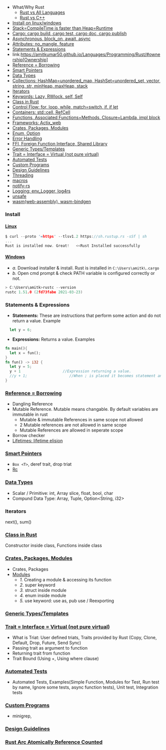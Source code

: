 - What/Why Rust
  - [Rust vs All Languages](Comparison_Rust_vs_Other_Lang)
  - [Rust vs C++](Comparison_Rust_vs_Other_Lang)
- [Install on linux/windows](#install)
- [Stack=CompileTime is faster than Heap=Runtime](StackHeap_CompileRuntime)
- [Cargo: cargo build, cargo test, cargo doc, cargo publish](https://code-with-amitk.github.io/Languages/Programming/Rust/cargo.html)
- [Asynchronous, block_on, await, async](/Threads_Processes_IPC/Terms)
- [Attributes: no_mangle, feature](Attributes)
- [Statements & Expressions](#statements)
- link:https://amitkumar50.github.io/Languages/Programming/Rust/#ownership[Ownership]
- [Reference = Borrowing](#bow)
- [Smart Pointers](#smart)
- [Data Types](#datatypes)
- [Collections: HashMap=unordered_map, HashSet=unordered_set, vector, string, str, minHeap, maxHeap, stack](Collections)
- [Iterators](#itr)
- [Keywords: Lazy, RWlock, self, Self](Keywords)
- [Class in Rust](#class)
- [Control Flow: for, loop, while, match=switch, if, if let](Control_Flow)
- [Containers: std::cell, RefCell](Containers)
- [Functions, Associated Functions=Methods, Closure=Lambda, impl block](Functions)
- [Frameworks: Actix_web](Frameworks)
- [Crates, Packages, Modules](#cpm)
- [Enum, Option<enum>](https://code-with-amitk.github.io/Languages/Programming/Rust/enum.html)
- [Error Handling](Error_Handling)
- [FFI, Foreign Function Interface, Shared Library](FFI)
- [Generic Types/Templates](#temp)
- [Trait = Interface = Virtual (not pure virtual)](#ti)
- [Automated Tests](#tests)
- [Custom Programs](#custom)
- [Design Guidelines](#dg)
- [Threading](#th)
- [macros](macros)
- [notify-rs](notify-rs)
- [Logging: env_Logger, log4rs](Logging)
- [unsafe](https://code-with-amitk.github.io/Languages/Programming/Rust/Unsafe/index.html)
- [wasm(web-assembly), wasm-bindgen](https://code-with-amitk.github.io/Languages/Programming/Rust/)

<a name=install></a>
### Install
#### [Linux](https://doc.rust-lang.org/book/ch01-01-installation.html)
```c
$ curl --proto '=https' --tlsv1.2 https://sh.rustup.rs -sSf | sh
...
Rust is installed now. Great!   <<Rust Installed successfully
```

#### [Windows](https://www.rust-lang.org/tools/install)
- *a.* Download installer & install. Rust is installed in `C:\Users\amitk\.cargo`
- *b.* Open cmd prompt & check PATH variable is configured correctly or not.
```c
> C:\Users\amitk>rustc --version
rustc 1.51.0 (2fd73fabe 2021-03-23)
```

<a name=statements></a>
### Statements & Expressions
- **Statements:** These are instructions that perform some action and do not return a value. Example
```rs
  let y = 6;
```
- **Expressions:** Returns a value. Examples
```rs
fn main(){
  let x = fun();
}
fn fun() -> i32 {
  let y = 5;
  y + 1                   //Expression returning a value.
  //y + 1;                   //When ; is placed it becomes statement and will not return a value
}
```

<a name=bow></a>
### [Reference = Borrowing](https://code-with-amitk.github.io/Languages/Programming/Rust/References%20Borrowing/)
- Dangling Reference
- Mutable Reference. Mutable means changable. By default variables are immutable in rust
  - Mutable & immutable References in same scope not allowed
  - 2 Mutable references are not allowed in same scope
  - Mutable References are allowed in seperate scope
- Borrow checker
- [Lifetimes: lifetime elision](https://code-with-amitk.github.io/Languages/Programming/Rust/lifetime.html)

<a name=smart></a>
### [Smart Pointers](Smart_Pointers)
- `Box <T>`, deref trait, drop triat
- [Rc<T>](https://code-with-amitk.github.io/Languages/Programming/Rust/Smart%20Pointers/index.html#what)

<a name=datatypes></a>
### [Data Types](Data_Types)
- Scalar / Primitive: int, Array slice, float, bool, char
- Compund Data Type: Array, Tuple, Option<String, i32>

<a name=itr></a>
### Iterators
next(), sum()

<a name=class></a>
### [Class in Rust](Class)
Constructor inside class, Functions inside class

<a name=cpm></a>
### [Crates, Packages, Modules](Crates_Packages_Modules)
- Crates, Packages
- [Modules](https://code-with-amitk.github.io/Languages/Programming/Rust/Modules.html)
  - _1._ Creating a module & accessing its function
  - _2._ super keyword
  - _3._ struct inside module
  - _4._ enum inside module
  - _5._ use keyword: use as, pub use / Reexporting

<a name=temp></a>
### [Generic Types/Templates](Generic_Types)

<a name=ti></a>
### [Trait = Interface = Virtual (not pure virtual)](https://code-with-amitk.github.io/Languages/Programming/Rust/Trait/)
* What is Triat: User defined triats, Traits provided by Rust (Copy, Clone, Default, Drop, Future, Send Sync)
* Passing trait as argument to function
* Returning trait from function
* Trait Bound (Using +, Using where clause)

<a name=tests></a>
### [Automated Tests](https://code-with-amitk.github.io/Languages/Programming/Rust/Automated%20Tests.html)
- Automated Tests, Examples(Simple Function, Modules for Test, Run test by name, Ignore some tests, async function tests), Unit test, Integration tests

<a name=custom></a>
### [Custom Programs](Custom_Programs)
- minigrep, 

<a name=dg></a>
### [Design Guidelines](Design_Guidelines)

<a name=th></a>
### [Rust Arc<T> Atomically Reference Counted](https://code-with-amitk.github.io/Threads_Processes_IPC/Synchronization/)
